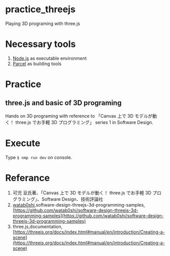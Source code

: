 # practice_threejs

Playing 3D programing with three.js

# Necessary tools

1. [Node.js](https://nodejs.org/ja) as executable environment
2. [Parcel](https://ja.parceljs.org/) as building tools

# Practice

## three.js and basic of 3D programing

Hands on 3D programing with reference to 「Canvas 上で 3D モデルが動く！ three.js でお手軽 3D プログラミング」 series 1 in Software Design.

# Execute

Type `$ nmp run dev` on console.

# Referance

1. 可児 亘氏著、「Canvas 上で 3D モデルが動く！ three.js でお手軽 3D プログラミング」、Software Design、技術評論社
1. [watab0shi](@watab0shi),software-design-threejs-3d-programming-samples,[https://github.com/watab0shi/software-design-threejs-3d-programming-samples](https://github.com/watab0shi/software-design-threejs-3d-programming-samples)
1. three.js,documentation,[https://threejs.org/docs/index.html#manual/en/introduction/Creating-a-scene](https://threejs.org/docs/index.html#manual/en/introduction/Creating-a-scene)
